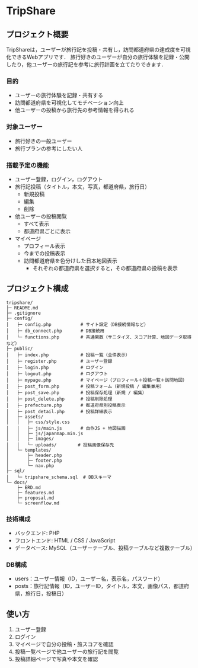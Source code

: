# TripShare
## プロジェクト概要
TripShareは，ユーザーが旅行記を投稿・共有し，訪問都道府県の達成度を可視化できるWebアプリです．
旅行好きのユーザーが自分の旅行体験を記録・公開したり，他ユーザーの旅行記を参考に旅行計画を立てたりできます．

### 目的
- ユーザーの旅行体験を記録・共有する
- 訪問都道府県を可視化してモチベーション向上
- 他ユーザーの投稿から旅行先の参考情報を得られる

### 対象ユーザー
- 旅行好きの一般ユーザー
- 旅行プランの参考にしたい人

### 搭載予定の機能
- ユーザー登録，ログイン，ログアウト
- 旅行記投稿（タイトル，本文，写真，都道府県，旅行日）
    - 新規投稿
    - 編集
    - 削除
- 他ユーザーの投稿閲覧
    - すべて表示
    - 都道府県ごとに表示
- マイページ
    - プロフィール表示
    - 今までの投稿表示
    - 訪問都道府県を色分けした日本地図表示
        - それぞれの都道府県を選択すると，その都道府県の投稿を表示

## プロジェクト構成
```
tripshare/
├─ README.md
├─ .gitignore
├─ config/
│   ├─ config.php           # サイト設定（DB接続情報など）
│   ├─ db_connect.php       # DB接続用
│   └─ functions.php        # 共通関数（サニタイズ、スコア計算、地図データ取得など）
├─ public/
│   ├─ index.php            # 投稿一覧（全件表示）
│   ├─ register.php         # ユーザー登録
│   ├─ login.php            # ログイン
│   ├─ logout.php           # ログアウト
│   ├─ mypage.php           # マイページ（プロフィール＋投稿一覧＋訪問地図）
│   ├─ post_form.php        # 投稿フォーム（新規投稿 / 編集兼用）
│   ├─ post_save.php        # 投稿保存処理（新規 / 編集）
│   ├─ post_delete.php      # 投稿削除処理
│   ├─ prefecture.php       # 都道府県別投稿表示
│   ├─ post_detail.php      # 投稿詳細表示
│   ├─ assets/
│   │   ├─ css/style.css
│   │   ├─ js/main.js       # 自作JS + 地図描画
│   │   ├─ js/japanmap.min.js
│   │   ├─ images/
│   │   └─ uploads/        # 投稿画像保存先
│   └─ templates/
│       ├─ header.php
│       ├─ footer.php
│       └─ nav.php
├─ sql/
│   └─ tripshare_schema.sql  # DBスキーマ
└─ docs/
    ├─ ERD.md
    ├─ features.md
    ├─ proposal.md
    └─ screenflow.md
```

### 技術構成
- バックエンド: PHP
- フロントエンド: HTML / CSS / JavaScript
- データベース: MySQL（ユーザーテーブル、投稿テーブルなど複数テーブル）

### DB構成
- users：ユーザー情報（ID，ユーザー名，表示名，パスワード）
- posts：旅行記情報（ID，ユーザーID，タイトル，本文，画像パス，都道府県，旅行日，投稿日）

## 使い方
1. ユーザー登録
2. ログイン
3. マイページで自分の投稿・旅スコアを確認
4. 投稿一覧ページで他ユーザーの旅行記を閲覧
5. 投稿詳細ページで写真や本文を確認